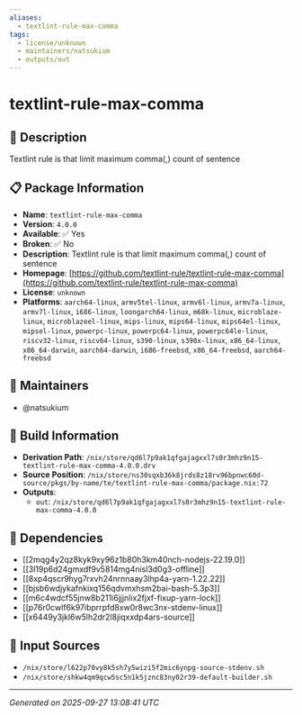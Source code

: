 ```yaml
---
aliases:
  - textlint-rule-max-comma
tags:
  - license/unknown
  - maintainers/natsukium
  - outputs/out
---
```


# textlint-rule-max-comma

## 📝 Description

Textlint rule is that limit maximum comma(,) count of sentence

## 📋 Package Information

- **Name**: `textlint-rule-max-comma`
- **Version**: `4.0.0`
- **Available**: ✅ Yes
- **Broken**: ✅ No
- **Description**: Textlint rule is that limit maximum comma(,) count of sentence
- **Homepage**: [https://github.com/textlint-rule/textlint-rule-max-comma](https://github.com/textlint-rule/textlint-rule-max-comma)
- **License**: `unknown`
- **Platforms**: `aarch64-linux`, `armv5tel-linux`, `armv6l-linux`, `armv7a-linux`, `armv7l-linux`, `i686-linux`, `loongarch64-linux`, `m68k-linux`, `microblaze-linux`, `microblazeel-linux`, `mips-linux`, `mips64-linux`, `mips64el-linux`, `mipsel-linux`, `powerpc-linux`, `powerpc64-linux`, `powerpc64le-linux`, `riscv32-linux`, `riscv64-linux`, `s390-linux`, `s390x-linux`, `x86_64-linux`, `x86_64-darwin`, `aarch64-darwin`, `i686-freebsd`, `x86_64-freebsd`, `aarch64-freebsd`
## 👥 Maintainers

- @natsukium


## 🔧 Build Information

- **Derivation Path**: `/nix/store/qd6l7p9ak1qfgajagxxl7s0r3mhz9n15-textlint-rule-max-comma-4.0.0.drv`
- **Source Position**: `/nix/store/ns30sqxb36k8jrds8z18rv96bpnwc60d-source/pkgs/by-name/te/textlint-rule-max-comma/package.nix:72`
- **Outputs**:
  - `out`:  `/nix/store/qd6l7p9ak1qfgajagxxl7s0r3mhz9n15-textlint-rule-max-comma-4.0.0`

## 🔗 Dependencies

- [[2mqg4y2qz8kyk9xy96z1b80h3km40nch-nodejs-22.19.0]]
- [[3l19p6d24gmxdf9v5814mg4nisl3d0g3-offline]]
- [[8xp4qscr9hyg7rxvh24nrnnaay3lhp4a-yarn-1.22.22]]
- [[bjsb6wdjykafnkixq156qdvmxhsm2bai-bash-5.3p3]]
- [[m6c4wdcf55jnw8b211i6jjjnlix2fjxf-fixup-yarn-lock]]
- [[p76r0cwlf6k97ibprrpfd8xw0r8wc3nx-stdenv-linux]]
- [[x6449y3jkl6w5lh2dr2l8jiqxxdp4ars-source]]

## 📁 Input Sources

- `/nix/store/l622p70vy8k5sh7y5wizi5f2mic6ynpg-source-stdenv.sh`
- `/nix/store/shkw4qm9qcw5sc5n1k5jznc83ny02r39-default-builder.sh`

---
*Generated on 2025-09-27 13:08:41 UTC*

